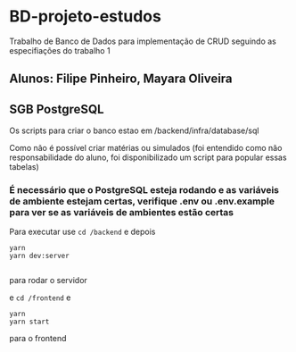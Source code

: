# BD-projeto-estudos
Trabalho de Banco de Dados para implementação de CRUD seguindo as especifiações do trabalho 1

## Alunos: Filipe Pinheiro, Mayara Oliveira
## SGB PostgreSQL

Os scripts para criar o banco estao em /backend/infra/database/sql

Como não é possível criar matérias ou simulados (foi entendido como não responsabilidade do aluno, foi disponibilizado um script para popular essas tabelas)

### É necessário que o PostgreSQL esteja rodando e as variáveis de ambiente estejam certas, verifique .env ou .env.example para ver se as variáveis de ambientes estão certas

Para executar use `cd /backend` e depois 
```
yarn
yarn dev:server
	
```
	
para rodar o servidor

e `cd /frontend` e

```
yarn
yarn start
```
para o frontend
	
	



